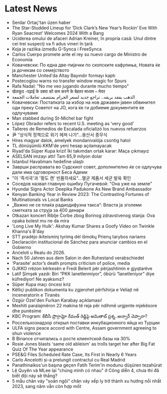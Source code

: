 # Latest News
-  Serdar Ortaç'tan üzen haber
-  The Star-Studded Lineup for ‘Dick Clark’s New Year’s Rockin’ Eve With Ryan Seacrest’ Welcomes 2024 With a Bang
-  Uciderea omului de afaceri Adrian Kreiner, în propria casă: Unul dintre cei trei suspecţi va fi adus vineri în ţară
-  Koja je razlika između G-Synca i FreeSynca
-  Carlos Cuerpo promete ante el rey su nuevo cargo de Ministro de Economía
-  Ковачевски: По една две-пијачки по скопските кафулиња, Новата ќе ја дочекам со семејството
-  Manchester United'da Altay Bayındır formayı kaptı
-  Postecoglou warns no transfer window magic for Spurs
-  Rafa Nadal: "No me veo jugando durante mucho tiempo"
-  खेलकूद -पढ़ाई के दबाव को कम करने के बेहतर माध्यम – मेयर
-  الذهب يفقد بريقه.. تراجع جديد لسعر الجرام بمنتصف تعاملات الجمعة
-  Ковачевски: Постапката за избор на нов државен јавен обвинител оди преку Советот на ЈО, кога ќе ги добиеме документите ќе одлучуваме
-  Man stabbed during St-Michel bar fight
-  López Obrador refers to recent U.S. meeting as ‘very good’
-  Talleres de Remedios de Escalada oficializó los nuevos refuerzos
-  尹 “상식적 정책으로 위기 헤쳐 나가”…용산서 종무식
-  Híres magyar dalok, amelyek mondanivalója csontig hatol
-  TL dönüşümlü KKM'de yeni hesap açılamayacak
-  Riyad'da Süper Kupa krizi! İki takımdan ortak karar: Maça çıkmayız
-  ASELSAN imzayı attı! Tam 65,9 milyon dolar
-  İstanbul Havalimanı hedefine ulaştı
-  Заврши расправата во Судскиот совет, дополнително ќе се одлучува дали има одговорност Беса Адеми
-  "이 '즉석국'과 '황도 캔' 반품하세요"…멸균 제품서 세균 발육 확인
-  Соседов назвал главную ошибку Пугачевой: "Она уже на земле"
-  Hyundai Signs Actor Deepika Padukone As New Brand Ambassador
-  Kenyan Banking Year in Review 2023: The Contrasting Fortunes of Multinationals vs Local Banks
-  „Важно не се плаќа радиодифузна такса“: Власта ја зголеми сметката за струја за 400 денари
-  Otkazan koncert Riblje Čorbe zbog Borinog zdravstvenog stanja: Ova opaka bolest mu ne da mira
-  'Long Live My Hulk': Akshay Kumar Shares a Goofy Video on Twinkle Khanna's B'day
-  STT pradėjo ikiteisminį tyrimą dėl išmokų Prienų tarybos nariams
-  Declaración institucional de Sánchez para anunciar cambios en el Gobierno
-  Anćeloti u Realu do 2026.
-  Nach 50 Jahren aus dem Salon in den Ruhestand verabschiedet
-  ‘Parasite’ actor’s death prompts criticism of police, media
-  GJKKO rrëzon kërkesën e Fredi Belerit për përjashtimin e gjyqtarëve
-  Latif Şimşek yazdı: Biri “PKK lanetlenmiyor”, öbürü “lanetleniyor” diye küfrediyor! Ne ayaksınız?
-  Süper Kupa maçı öncesi kriz
-  Këlliçi publikon dokumenta ku zgjerohet përfshirja e Veliajt në inceneratorin e Tiranës
-  Özgür Özel'den Furkan Karabay açıklaması!
-  Mexhiti paralajmëron 22 makina të reja për ndihmë urgjente mjekësore dhe punësime
-  KBC Program: కేబీసీ ప్రొగ్రామ్లో రేవంత్ రెడ్డిపై అమితాబ్ ప్రశ్న..అన్సార్ చెప్పారా?
-  Россельхознадзор открыл поставки инкубационного яйца из Турции
-  ULFA signs peace accord with Centre, Assam government agreeing to shun violence
-  В Binance отчитались о росте клиентской базы на 30%
-  Rosie Jones blasts 'same old ableism' as trolls target her after Big Fat Quiz Of The Year appearance
-  PSE&G Files Scheduled Rate Case, Its First in Nearly 6 Years
-  Carlo Ancelotti și-a prelungit contractul cu Real Madrid
-  Panathinaikos'un başına geçen Fatih Terim'in modunu düşüren tezahürat
-  Lệ Quyên và MLee lại "chúng mình có nhau" ở Công diễn 4, chưa thi đã biết đội này sẽ thắng?
-  5 mẫu chân váy "soán ngôi" chân váy xếp ly trở thành xu hướng nổi nhất 2023, sang năm vẫn còn hợp mốt
